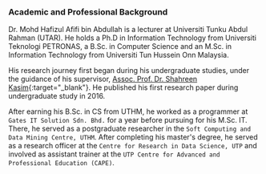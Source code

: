 <h3>Academic and Professional Background</h3>

Dr. Mohd Hafizul Afifi bin Abdullah is a lecturer at Universiti Tunku Abdul Rahman (UTAR). He holds a Ph.D in Information Technology from Universiti Teknologi PETRONAS, a B.Sc. in Computer Science and an M.Sc. in Information Technology from Universiti Tun Hussein Onn Malaysia.

His research journey first began during his undergraduate studies, under the guidance of his supervisor, [Assoc. Prof. Dr. Shahreen Kasim](https://scholar.google.com/citations?user=csGxD68AAAAJ){:target="\_blank"}. He published his first research paper during undergraduate study in 2016.

After earning his B.Sc. in CS from UTHM, he worked as a programmer at `Gates IT Solution Sdn. Bhd.` for a year before pursuing for his M.Sc. IT. There, he served as a postgraduate researcher in the `Soft Computing and Data Mining Centre, UTHM`. After completing his master's degree, he served as a research officer at the `Centre for Research in Data Science, UTP` and involved as assistant trainer at the `UTP Centre for Advanced and Professional Education (CAPE)`.

<!-- <p>Due to his deep interest in business, he has co-founded food &amp; beverage business in 2014 and a printing business in 2016, before leaving the partnerships in 2018 to start his own IT-based business.</p> -->

